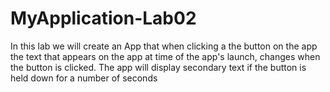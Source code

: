 # MyApplication-Lab02
In this lab we will create an App that when clicking a the button on the app the text that appears on the app at time of the app's launch, changes when the button is clicked.
The app will display secondary text if the button is held down for a number of seconds
